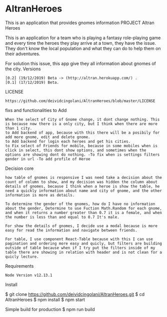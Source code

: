 # AltranHeroes
This is an application that provides gnomes information
PROJECT Altran Heroes

This is an application for a team who is playing a fantasy role-playing game and every time the heroes they play arrive at a town, they have the issue. They don't know the local population and what they can do to help them on their adventures.

For solution this issue, this app give they all information about gnomes of the city.
Versions

    [0.2] (19/12/2019) Beta -> (http://altran.herokuapp.com/) .
    [0.1] (17/12/2019) Beta.

LICENSE

    https://github.com/deividcingolani/AltranHeroes/blob/master/LICENSE

fixs and functionalities to Add

    When the select of City of Gnome change, it dont change nothing. This is because now there is a only city, but I think when there are more than 1 city.
    to Add backend of app, because with this there will be a posibily for add more gnome, edit and delete gnome.
    to Add backend for login each heroes and get his cities.
    to Fix select of Friends for mobile, because in some mobiles when is click in select, this dont show options, and sometimes when the options are showing dont do nothing. -To fix when is settings filters gender in url -To add profile of Heroe

Decision core

    how table of gnomes is responsive I was need take a decision about the count of column to show, and my decision was hidden the column about details of gnomes, because I think when a heroe is show the table, he need a quickly information about name and city of gnome, and the other information is more as details.

    To determine the gender of the gnomes, how do I have no information about the gender, Determine to use Fuction Math.Random for each gnome, and when it returns a number greater than 0.7 it is a female, and when the number is less than and equal to 0.7 It's male.

    For show the details of gnomes, I decide use a modal because is more easy for read the information and navigate between friends.

    For table, I use component React-Table because with this I can use pagination and ordering more easy and quicly, but filters are building outside of table because when if I try put the filters inside of my table there are showing in relation with header and is not clean for a quicly lecture.


Requirements

    Node Version v12.13.1

Install

$ git clone https://github.com/deividcingolani/AltranHeroes.git
$ cd AltranHeroes
$ npm install
$ npm start

Simple build for production
$ npm run build


